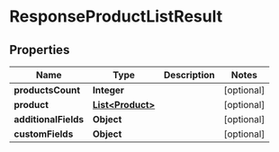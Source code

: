 

# ResponseProductListResult

## Properties

Name | Type | Description | Notes
------------ | ------------- | ------------- | -------------
**productsCount** | **Integer** |  |  [optional]
**product** | [**List&lt;Product&gt;**](Product.md) |  |  [optional]
**additionalFields** | **Object** |  |  [optional]
**customFields** | **Object** |  |  [optional]




